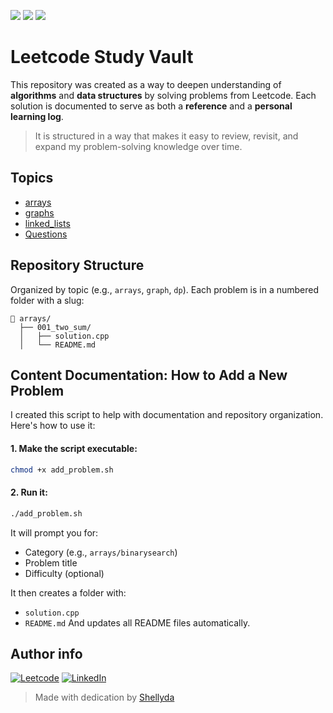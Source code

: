 
<p align="left">
  <img src="https://img.shields.io/badge/Language-C++-blue.svg" />
  <img src="https://img.shields.io/badge/Leetcode-Study-yellow.svg" />
  <img src="https://img.shields.io/badge/Automated_README-✔️-success" />
</p>

# Leetcode Study Vault

This repository was created as a way to deepen understanding of **algorithms** and **data structures** by solving problems from Leetcode.
Each solution is documented to serve as both a **reference** and a **personal learning log**.

> It is structured in a way that makes it easy to review, revisit, and expand my problem-solving knowledge over time.

## Topics

- [arrays](./arrays)
- [graphs](./graphs)
- [linked_lists](./linked_lists)
- [Questions](./Questions)

## Repository Structure

Organized by topic (e.g., `arrays`, `graph`, `dp`). Each problem is in a numbered folder with a slug:

```
📁 arrays/
  ├── 001_two_sum/
  │   ├── solution.cpp
  │   └── README.md
```

## Content Documentation: How to Add a New Problem
I created this script to help with documentation and repository organization. Here's how to use it:

#### 1. Make the script executable:
```bash
chmod +x add_problem.sh
```

#### 2. Run it:
```bash
./add_problem.sh
```

It will prompt you for:
- Category (e.g., `arrays/binarysearch`)
- Problem title
- Difficulty (optional)

It then creates a folder with:
- `solution.cpp`
- `README.md`
And updates all README files automatically.

## Author info
[![Leetcode](https://img.shields.io/badge/Leetcode-yellow?logo=Leetcode&logoColor=white)](https://leetcode.com/u/shellyda-barbosa)
[![LinkedIn](https://img.shields.io/badge/LinkedIn-blue?logo=linkedin&logoColor=white)](https://linkedin.com/in/shellyda-barbosa)
> Made with dedication by [Shellyda](https://github.com/Shellyda)
